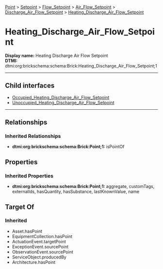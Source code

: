 [Point](../../../../../Point.md) > [Setpoint](../../../../Setpoint.md) > [Flow_Setpoint](../../../Flow_Setpoint.md) > [Air_Flow_Setpoint](../../Air_Flow_Setpoint.md) > [Discharge_Air_Flow_Setpoint](../Discharge_Air_Flow_Setpoint.md) > [Heating_Discharge_Air_Flow_Setpoint](#)
# Heating_Discharge_Air_Flow_Setpoint

**Display name:** Heating Discharge Air Flow Setpoint<br />
**DTMI:** dtmi:org:brickschema:schema:Brick:Heating_Discharge_Air_Flow_Setpoint;1

---


## Child interfaces
* [Occupied_Heating_Discharge_Air_Flow_Setpoint](../Occupied_Discharge_Air_Flow_Setpoint/Occupied_Heating_Discharge_Air_Flow_Setpoint.md)
* [Unoccupied_Heating_Discharge_Air_Flow_Setpoint](../Unoccupied_Discharge_Air_Flow_Setpoint/Unoccupied_Heating_Discharge_Air_Flow_Setpoint.md)

---
## Relationships
### Inherited Relationships
* **dtmi:org:brickschema:schema:Brick:Point;1:** isPointOf
## Properties
### Inherited Properties
* **dtmi:org:brickschema:schema:Brick:Point;1:** aggregate, customTags, externalIds, hasQuantity, hasSubstance, lastKnownValue, name
## Target Of
### Inherited
* Asset.hasPoint
* EquipmentCollection.hasPoint
* ActuationEvent.targetPoint
* ExceptionEvent.sourcePoint
* ObservationEvent.sourcePoint
* ServiceObject.producedBy
* Architecture.hasPoint
